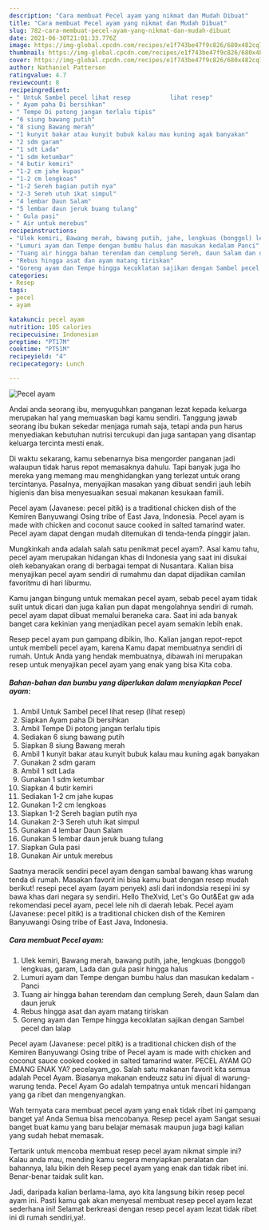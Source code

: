 ```yaml
---
description: "Cara membuat Pecel ayam yang nikmat dan Mudah Dibuat"
title: "Cara membuat Pecel ayam yang nikmat dan Mudah Dibuat"
slug: 782-cara-membuat-pecel-ayam-yang-nikmat-dan-mudah-dibuat
date: 2021-06-30T21:01:33.776Z
image: https://img-global.cpcdn.com/recipes/e1f743be47f9c826/680x482cq70/pecel-ayam-foto-resep-utama.jpg
thumbnail: https://img-global.cpcdn.com/recipes/e1f743be47f9c826/680x482cq70/pecel-ayam-foto-resep-utama.jpg
cover: https://img-global.cpcdn.com/recipes/e1f743be47f9c826/680x482cq70/pecel-ayam-foto-resep-utama.jpg
author: Nathaniel Patterson
ratingvalue: 4.7
reviewcount: 8
recipeingredient:
- " Untuk Sambel pecel lihat resep           lihat resep"
- " Ayam paha Di bersihkan"
- " Tempe Di potong jangan terlalu tipis"
- "6 siung bawang putih"
- "8 siung Bawang merah"
- "1 kunyit bakar atau kunyit bubuk kalau mau kuning agak banyakan"
- "2 sdm garam"
- "1 sdt Lada"
- "1 sdm ketumbar"
- "4 butir kemiri"
- "1-2 cm jahe kupas"
- "1-2 cm lengkoas"
- "1-2 Sereh bagian putih nya"
- "2-3 Sereh utuh ikat simpul"
- "4 lembar Daun Salam"
- "5 lembar daun jeruk buang tulang"
- " Gula pasi"
- " Air untuk merebus"
recipeinstructions:
- "Ulek kemiri, Bawang merah, bawang putih, jahe, lengkuas (bonggol) lengkuas, garam, Lada dan gula pasir hingga halus"
- "Lumuri ayam dan Tempe dengan bumbu halus dan masukan kedalam Panci"
- "Tuang air hingga bahan terendam dan cemplung Sereh, daun Salam dan daun jeruk"
- "Rebus hingga asat dan ayam matang tiriskan"
- "Goreng ayam dan Tempe hingga kecoklatan sajikan dengan Sambel pecel dan lalap"
categories:
- Resep
tags:
- pecel
- ayam

katakunci: pecel ayam 
nutrition: 105 calories
recipecuisine: Indonesian
preptime: "PT17M"
cooktime: "PT51M"
recipeyield: "4"
recipecategory: Lunch

---
```



![Pecel ayam](https://img-global.cpcdn.com/recipes/e1f743be47f9c826/680x482cq70/pecel-ayam-foto-resep-utama.jpg)

Andai anda seorang ibu, menyuguhkan panganan lezat kepada keluarga merupakan hal yang memuaskan bagi kamu sendiri. Tanggung jawab seorang ibu bukan sekedar menjaga rumah saja, tetapi anda pun harus menyediakan kebutuhan nutrisi tercukupi dan juga santapan yang disantap keluarga tercinta mesti enak.

Di waktu  sekarang, kamu sebenarnya bisa mengorder panganan jadi walaupun tidak harus repot memasaknya dahulu. Tapi banyak juga lho mereka yang memang mau menghidangkan yang terlezat untuk orang tercintanya. Pasalnya, menyajikan masakan yang dibuat sendiri jauh lebih higienis dan bisa menyesuaikan sesuai makanan kesukaan famili. 

Pecel ayam (Javanese: pecel pitik) is a traditional chicken dish of the Kemiren Banyuwangi Osing tribe of East Java, Indonesia. Pecel ayam is made with chicken and coconut sauce cooked in salted tamarind water. Pecel ayam dapat dengan mudah ditemukan di tenda-tenda pinggir jalan.

Mungkinkah anda adalah salah satu penikmat pecel ayam?. Asal kamu tahu, pecel ayam merupakan hidangan khas di Indonesia yang saat ini disukai oleh kebanyakan orang di berbagai tempat di Nusantara. Kalian bisa menyajikan pecel ayam sendiri di rumahmu dan dapat dijadikan camilan favoritmu di hari liburmu.

Kamu jangan bingung untuk memakan pecel ayam, sebab pecel ayam tidak sulit untuk dicari dan juga kalian pun dapat mengolahnya sendiri di rumah. pecel ayam dapat dibuat memalui beraneka cara. Saat ini ada banyak banget cara kekinian yang menjadikan pecel ayam semakin lebih enak.

Resep pecel ayam pun gampang dibikin, lho. Kalian jangan repot-repot untuk membeli pecel ayam, karena Kamu dapat membuatnya sendiri di rumah. Untuk Anda yang hendak membuatnya, dibawah ini merupakan resep untuk menyajikan pecel ayam yang enak yang bisa Kita coba.

<!--inarticleads1-->

##### Bahan-bahan dan bumbu yang diperlukan dalam menyiapkan Pecel ayam:

1. Ambil  Untuk Sambel pecel lihat resep           (lihat resep)
1. Siapkan  Ayam paha Di bersihkan
1. Ambil  Tempe Di potong jangan terlalu tipis
1. Sediakan 6 siung bawang putih
1. Siapkan 8 siung Bawang merah
1. Ambil 1 kunyit bakar atau kunyit bubuk kalau mau kuning agak banyakan
1. Gunakan 2 sdm garam
1. Ambil 1 sdt Lada
1. Gunakan 1 sdm ketumbar
1. Siapkan 4 butir kemiri
1. Sediakan 1-2 cm jahe kupas
1. Gunakan 1-2 cm lengkoas
1. Siapkan 1-2 Sereh bagian putih nya
1. Gunakan 2-3 Sereh utuh ikat simpul
1. Gunakan 4 lembar Daun Salam
1. Gunakan 5 lembar daun jeruk buang tulang
1. Siapkan  Gula pasi
1. Gunakan  Air untuk merebus


Saatnya meracik sendiri pecel ayam dengan sambal bawang khas warung tenda di rumah. Masakan favorit ini bisa kamu buat dengan resep mudah berikut! resepi pecel ayam (ayam penyek) asli dari indondsia resepi ini sy bawa khas dari negara sy sendiri. Hello TheXvid, Let&#39;s Go Out&amp;Eat gw ada rekomendasi pecel ayam, pecel lele nih di daerah lebak. Pecel ayam (Javanese: pecel pitik) is a traditional chicken dish of the Kemiren Banyuwangi Osing tribe of East Java, Indonesia. 

<!--inarticleads2-->

##### Cara membuat Pecel ayam:

1. Ulek kemiri, Bawang merah, bawang putih, jahe, lengkuas (bonggol) lengkuas, garam, Lada dan gula pasir hingga halus
1. Lumuri ayam dan Tempe dengan bumbu halus dan masukan kedalam - Panci
1. Tuang air hingga bahan terendam dan cemplung Sereh, daun Salam dan daun jeruk
1. Rebus hingga asat dan ayam matang tiriskan
1. Goreng ayam dan Tempe hingga kecoklatan sajikan dengan Sambel pecel dan lalap


Pecel ayam (Javanese: pecel pitik) is a traditional chicken dish of the Kemiren Banyuwangi Osing tribe of Pecel ayam is made with chicken and coconut sauce cooked cooked in salted tamarind water. PECEL AYAM GO EMANG ENAK YA? pecelayam_go. Salah satu makanan favorit kita semua adalah Pecel Ayam. Biasanya makanan endeuzz satu ini dijual di warung-warung tenda. Pecel Ayam Go adalah tempatnya untuk mencari hidangan yang ga ribet dan mengenyangkan. 

Wah ternyata cara membuat pecel ayam yang enak tidak ribet ini gampang banget ya! Anda Semua bisa mencobanya. Resep pecel ayam Sangat sesuai banget buat kamu yang baru belajar memasak maupun juga bagi kalian yang sudah hebat memasak.

Tertarik untuk mencoba membuat resep pecel ayam nikmat simple ini? Kalau anda mau, mending kamu segera menyiapkan peralatan dan bahannya, lalu bikin deh Resep pecel ayam yang enak dan tidak ribet ini. Benar-benar taidak sulit kan. 

Jadi, daripada kalian berlama-lama, ayo kita langsung bikin resep pecel ayam ini. Pasti kamu gak akan menyesal membuat resep pecel ayam lezat sederhana ini! Selamat berkreasi dengan resep pecel ayam lezat tidak ribet ini di rumah sendiri,ya!.

